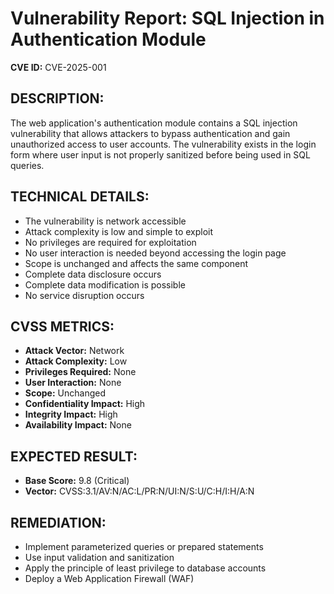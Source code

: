 # Vulnerability Report: SQL Injection in Authentication Module

**CVE ID:** CVE-2025-001

## DESCRIPTION:
The web application's authentication module contains a SQL injection vulnerability that allows attackers to bypass authentication and gain unauthorized access to user accounts. The vulnerability exists in the login form where user input is not properly sanitized before being used in SQL queries.

## TECHNICAL DETAILS:
- The vulnerability is network accessible
- Attack complexity is low and simple to exploit
- No privileges are required for exploitation
- No user interaction is needed beyond accessing the login page
- Scope is unchanged and affects the same component
- Complete data disclosure occurs
- Complete data modification is possible
- No service disruption occurs

## CVSS METRICS:
- **Attack Vector:** Network
- **Attack Complexity:** Low
- **Privileges Required:** None
- **User Interaction:** None
- **Scope:** Unchanged
- **Confidentiality Impact:** High
- **Integrity Impact:** High
- **Availability Impact:** None

## EXPECTED RESULT:
- **Base Score:** 9.8 (Critical)
- **Vector:** CVSS:3.1/AV:N/AC:L/PR:N/UI:N/S:U/C:H/I:H/A:N

## REMEDIATION:
- Implement parameterized queries or prepared statements
- Use input validation and sanitization
- Apply the principle of least privilege to database accounts
- Deploy a Web Application Firewall (WAF)

